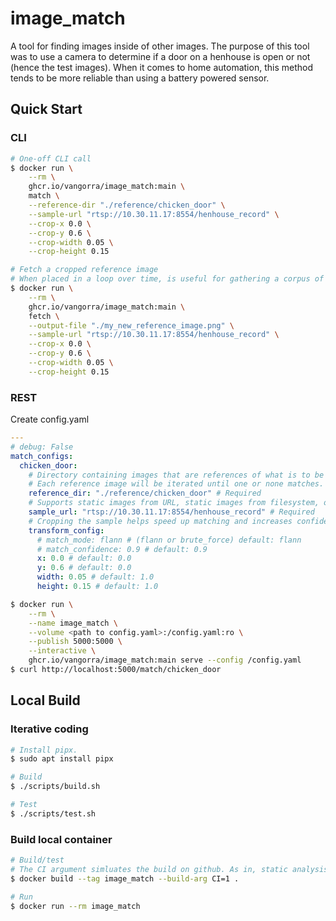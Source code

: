 # image_match

A tool for finding images inside of other images.
The purpose of this tool was to use a camera to determine if a door on a henhouse
is open or not (hence the test images). When it comes to home automation, this method tends to be more 
reliable than using a battery powered sensor.

## Quick Start

### CLI
```sh
# One-off CLI call
$ docker run \
    --rm \
    ghcr.io/vangorra/image_match:main \
    match \
    --reference-dir "./reference/chicken_door" \
    --sample-url "rtsp://10.30.11.17:8554/henhouse_record" \
    --crop-x 0.0 \
    --crop-y 0.6 \
    --crop-width 0.05 \
    --crop-height 0.15

# Fetch a cropped reference image
# When placed in a loop over time, is useful for gathering a corpus of reference images.
$ docker run \
    --rm \
    ghcr.io/vangorra/image_match:main \
    fetch \
    --output-file "./my_new_reference_image.png" \
    --sample-url "rtsp://10.30.11.17:8554/henhouse_record" \
    --crop-x 0.0 \
    --crop-y 0.6 \
    --crop-width 0.05 \
    --crop-height 0.15
```

### REST
Create config.yaml
```yaml
---
# debug: False
match_configs:
  chicken_door:
    # Directory containing images that are references of what is to be searched for.
    # Each reference image will be iterated until one or none matches.
    reference_dir: "./reference/chicken_door" # Required
    # Supports static images from URL, static images from filesystem, or RTSP streams (grabs first frame).
    sample_url: "rtsp://10.30.11.17:8554/henhouse_record" # Required
    # Cropping the sample helps speed up matching and increases confidence in matches.
    transform_config:
      # match_mode: flann # (flann or brute_force) default: flann 
      # match_confidence: 0.9 # default: 0.9
      x: 0.0 # default: 0.0
      y: 0.6 # default: 0.0
      width: 0.05 # default: 1.0
      height: 0.15 # default: 1.0
```

```sh
$ docker run \
    --rm \
    --name image_match \
    --volume <path to config.yaml>:/config.yaml:ro \
    --publish 5000:5000 \
    --interactive \
    ghcr.io/vangorra/image_match:main serve --config /config.yaml
$ curl http://localhost:5000/match/chicken_door
```


## Local Build

### Iterative coding
```sh
# Install pipx.
$ sudo apt install pipx

# Build
$ ./scripts/build.sh

# Test
$ ./scripts/test.sh
```

### Build local container

```sh
# Build/test
# The CI argument simluates the build on github. As in, static analysis will check code but not change it.
$ docker build --tag image_match --build-arg CI=1 .

# Run
$ docker run --rm image_match
```
